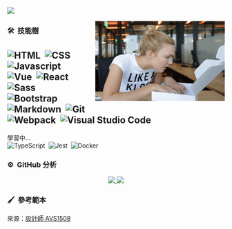 ![](https://images.unsplash.com/photo-1470364798856-7a74180378dc?ixlib=rb-1.2.1&ixid=MnwxMjA3fDB8MHxwaG90by1wYWdlfHx8fGVufDB8fHx8&auto=format&fit=crop&w=2880&h=1200)


<img alt="Night Coding" src="https://github.com/BardKidd/BardKidd/blob/master/image/giphy.gif" width="300" height="185" height="" align="right"/>

### 🛠 &nbsp;技能樹

![HTML](https://img.shields.io/badge/-HTML-272822?style=flat&logo=html5)&nbsp;
![CSS](https://img.shields.io/badge/-CSS-272822?style=flat&logo=CSS3&logoColor=1572B6)&nbsp;
![Javascript](https://img.shields.io/badge/-JavaScript-272822?style=flat&logo=javascript)&nbsp;  
![Vue](https://img.shields.io/badge/-Vue-272822?style=flat&logo=vuedotjs)&nbsp;
![React](https://img.shields.io/badge/-React-272822?style=flat&logo=react)&nbsp;
![Sass](https://img.shields.io/badge/-Sass-272822?style=flat&logo=sass)&nbsp;  
![Bootstrap](https://img.shields.io/badge/-Bootstrap-272822?style=flat&logo=bootstrap)&nbsp;
![Markdown](https://img.shields.io/badge/-Markdown-272822?style=flat&logo=markdown)&nbsp;
![Git](https://img.shields.io/badge/-Git-272822?style=flat&logo=git)&nbsp;  
![Webpack](https://img.shields.io/badge/-Webpack-272822?style=flat&logo=webpack)&nbsp;
![Visual Studio Code](https://img.shields.io/badge/-Visual%20Studio%20Code-272822?style=flat&logo=visual-studio-code&logoColor=007ACC)&nbsp;
---  
學習中...  
![TypeScript](https://img.shields.io/badge/-TypeScript-272822?style=flat&logo=typescript)&nbsp;
![Jest](https://img.shields.io/badge/-Jest-272822?style=flat&logo=jest&logoColor=99425B)&nbsp;
![Docker](https://img.shields.io/badge/-Docker-272822?style=flat&logo=docker)&nbsp;

### ⚙️ &nbsp;GitHub 分析

<p align="center">
<a href="https://github.com/BardKidd">
  <img height="180em" src="https://github-readme-stats-eight-theta.vercel.app/api?username=BardKidd&show_icons=true&theme=monokai&include_all_commits=true&count_private=true"/>
  <img height="180em" src="https://github-readme-stats-eight-theta.vercel.app/api/top-langs/?username=BardKidd&layout=compact&langs_count=8&theme=monokai"/>
</a>
</p>

### 🖌 &nbsp;參考範本

來源：[設計師 AVS1508](https://github.com/AVS1508/AVS1508/blob/master/README.md)
